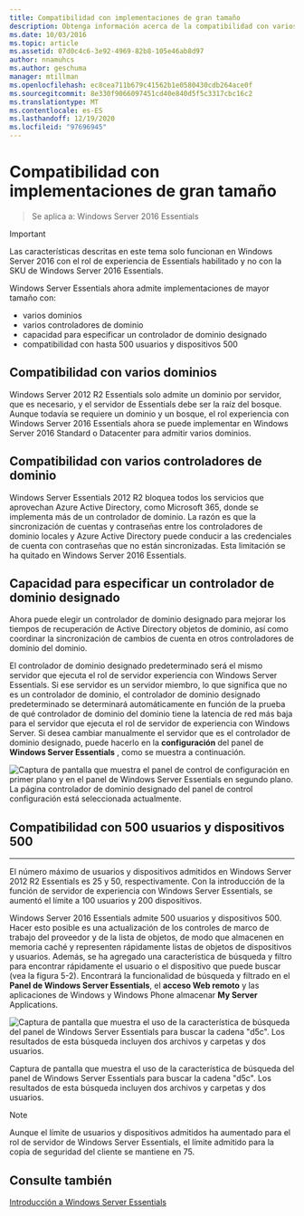 ```yaml
---
title: Compatibilidad con implementaciones de gran tamaño
description: Obtenga información acerca de la compatibilidad con varios dominios, varios controladores de dominio, 500 usuarios y dispositivos 500 y la capacidad de especificar un controlador de dominio designado.
ms.date: 10/03/2016
ms.topic: article
ms.assetid: 07d0c4c6-3e92-4969-82b8-105e46ab8d97
author: nnamuhcs
ms.author: geschuma
manager: mtillman
ms.openlocfilehash: ec8cea711b679c41562b1e0580430cdb264ace0f
ms.sourcegitcommit: 8e330f9066097451cd40e840d5f5c3317cbc16c2
ms.translationtype: MT
ms.contentlocale: es-ES
ms.lasthandoff: 12/19/2020
ms.locfileid: "97696945"
---
```

# <a name="support-for-larger-deployments"></a>Compatibilidad con implementaciones de gran tamaño

>Se aplica a: Windows Server 2016 Essentials

> [!IMPORTANT]
> Las características descritas en este tema solo funcionan en Windows Server 2016 con el rol de experiencia de Essentials habilitado y no con la SKU de Windows Server 2016 Essentials.


Windows Server Essentials ahora admite implementaciones de mayor tamaño con:

- varios dominios
- varios controladores de dominio
- capacidad para especificar un controlador de dominio designado
- compatibilidad con hasta 500 usuarios y dispositivos 500

## <a name="support-for-multiple-domains"></a>Compatibilidad con varios dominios

Windows Server 2012 R2 Essentials solo admite un dominio por servidor, que es necesario, y el servidor de Essentials debe ser la raíz del bosque. Aunque todavía se requiere un dominio y un bosque, el rol experiencia con Windows Server 2016 Essentials ahora se puede implementar en Windows Server 2016 Standard o Datacenter para admitir varios dominios.

## <a name="support-for-multiple-domain-controllers"></a>Compatibilidad con varios controladores de dominio

 Windows Server Essentials 2012 R2 bloquea todos los servicios que aprovechan Azure Active Directory, como Microsoft 365, donde se implementa más de un controlador de dominio. La razón es que la sincronización de cuentas y contraseñas entre los controladores de dominio locales y Azure Active Directory puede conducir a las credenciales de cuenta con contraseñas que no están sincronizadas. Esta limitación se ha quitado en Windows Server 2016 Essentials.

## <a name="ability-to-specify-a-designated-domain-controller"></a>Capacidad para especificar un controlador de dominio designado

Ahora puede elegir un controlador de dominio designado para mejorar los tiempos de recuperación de Active Directory objetos de dominio, así como coordinar la sincronización de cambios de cuenta en otros controladores de dominio del dominio.

El controlador de dominio designado predeterminado será el mismo servidor que ejecuta el rol de servidor experiencia con Windows Server Essentials. Si ese servidor es un servidor miembro, lo que significa que no es un controlador de dominio, el controlador de dominio designado predeterminado se determinará automáticamente en función de la prueba de qué controlador de dominio del dominio tiene la latencia de red más baja para el servidor que ejecuta el rol de servidor de experiencia con Windows Server. Si desea cambiar manualmente el servidor que es el controlador de dominio designado, puede hacerlo en la **configuración** del panel de **Windows Server Essentials** , como se muestra a continuación.

![Captura de pantalla que muestra el panel de control de configuración en primer plano y en el panel de Windows Server Essentials en segundo plano. La página controlador de dominio designado del panel de control configuración está seleccionada actualmente.](media/larger-deployments-1.PNG)

## <a name="support-for-500-users-and-500-devices"></a>Compatibilidad con 500 usuarios y dispositivos 500
-------------------------------------

El número máximo de usuarios y dispositivos admitidos en Windows Server 2012 R2 Essentials es 25 y 50, respectivamente. Con la introducción de la función de servidor de experiencia con Windows Server Essentials, se aumentó el límite a 100 usuarios y 200 dispositivos.

Windows Server 2016 Essentials admite 500 usuarios y dispositivos 500. Hacer esto posible es una actualización de los controles de marco de trabajo del proveedor y de la lista de objetos, de modo que almacenen en memoria caché y representen rápidamente listas de objetos de dispositivos y usuarios. Además, se ha agregado una característica de búsqueda y filtro para encontrar rápidamente el usuario o el dispositivo que puede buscar (vea la figura 5-2). Encontrará la funcionalidad de búsqueda y filtrado en el **Panel de Windows Server Essentials**, el **acceso Web remoto** y las aplicaciones de Windows y Windows Phone almacenar **My Server** Applications.

![Captura de pantalla que muestra el uso de la característica de búsqueda del panel de Windows Server Essentials para buscar la cadena "d5c". Los resultados de esta búsqueda incluyen dos archivos y carpetas y dos usuarios.](media/larger-deployments-2.PNG)

Captura de pantalla que muestra el uso de la característica de búsqueda del panel de Windows Server Essentials para buscar la cadena "d5c". Los resultados de esta búsqueda incluyen dos archivos y carpetas y dos usuarios.

> [!NOTE]
> Aunque el límite de usuarios y dispositivos admitidos ha aumentado para el rol de servidor de Windows Server Essentials, el límite admitido para la copia de seguridad del cliente se mantiene en 75.

<a name="see-also"></a>Consulte también
--------
[Introducción a Windows Server Essentials](get-started.md)